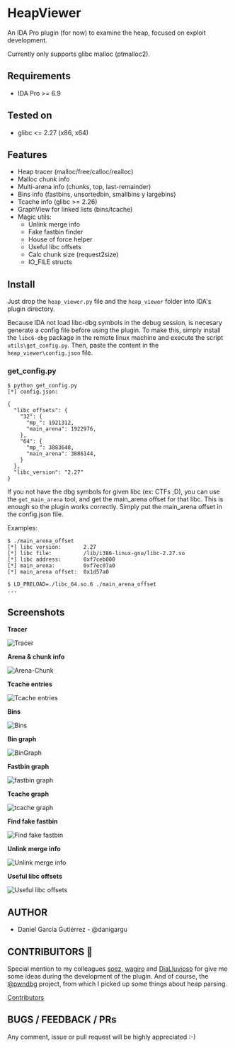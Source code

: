 # HeapViewer

An IDA Pro plugin (for now) to examine the heap, focused on exploit development.

Currently only supports glibc malloc (ptmalloc2).

## Requirements

* IDA Pro >= 6.9

## Tested on

* glibc <= 2.27 (x86, x64)

## Features

* Heap tracer (malloc/free/calloc/realloc)
* Malloc chunk info
* Multi-arena info (chunks, top, last-remainder)
* Bins info (fastbins, unsortedbin, smallbins y largebins)
* Tcache info (glibc >= 2.26)
* GraphView for linked lists (bins/tcache)
* Magic utils:
  * Unlink merge info
  * Fake fastbin finder
  * House of force helper
  * Useful libc offsets
  * Calc chunk size (request2size)
  * IO_FILE structs

## Install

Just drop the `heap_viewer.py` file and the `heap_viewer` folder into IDA's plugin directory.

Because IDA not load libc-dbg symbols in the debug session, is necesary generate a config file before using the plugin. To make this, simply install the `libc6-dbg` package in the remote linux machine and execute the script `utils\get_config.py`. Then, paste the content in the `heap_viewer\config.json` file.


### get_config.py
```
$ python get_config.py
[*] config.json:

{
  "libc_offsets": {
    "32": {
      "mp_": 1921312,
      "main_arena": 1922976,
    },
    "64": {
      "mp_": 3883648,
      "main_arena": 3886144,
    }
  },
  "libc_version": "2.27"
}
```

If you not have the dbg symbols for given libc (ex: CTFs ;D), you can use the `get_main_arena` tool, and get the main_arena offset for that libc. This is enough so the plugin works correctly. Simply put the main_arena offset in the config.json file.

Examples:

```
$ ./main_arena_offset
[*] libc version:       2.27
[*] libc file:          /lib/i386-linux-gnu/libc-2.27.so
[*] libc address:       0xf7ceb000
[*] main_arena:         0xf7ec07a0
[*] main_arena offset:  0x1d57a0

$ LD_PRELOAD=./libc_64.so.6 ./main_arena_offset
...
```

## Screenshots

**Tracer**

![Tracer](https://user-images.githubusercontent.com/1675387/39698165-fe882786-51f3-11e8-847a-18a5b40a6be2.png)

**Arena & chunk info**

![Arena-Chunk](https://user-images.githubusercontent.com/1675387/39698203-2ba59370-51f4-11e8-9b66-c3dfaafadba3.png)

**Tcache entries**

![Tcache entries](https://user-images.githubusercontent.com/1675387/39698220-4c3d3e94-51f4-11e8-8aea-ef9182c8910f.png)

**Bins**

![Bins](https://user-images.githubusercontent.com/1675387/39698914-19bf9db0-51f7-11e8-97f4-82ddf84b7e0e.png)

**Bin graph**

![BinGraph](https://user-images.githubusercontent.com/1675387/39698795-97abbd90-51f6-11e8-8cbc-475b5e623894.png)


**Fastbin graph**

![fastbin graph](https://user-images.githubusercontent.com/1675387/39918437-b5e49562-5510-11e8-8437-86da11eb466f.png)


**Tcache graph**

![tcache graph](https://user-images.githubusercontent.com/1675387/39926350-3dbbc7e4-552f-11e8-99f9-72e5dd99d421.png)


**Find fake fastbin**

![Find fake fastbin](https://user-images.githubusercontent.com/1675387/39698662-f661b11a-51f5-11e8-8796-c852252bd75a.png)


**Unlink merge info**

![Unlink merge info](https://user-images.githubusercontent.com/1675387/39699039-b2740870-51f7-11e8-9e61-ca9407af1793.png)


**Useful libc offsets**

![Useful libc offsets](https://user-images.githubusercontent.com/1675387/39698577-b1d40b56-51f5-11e8-8ef8-7711bc2efd32.png)


## AUTHOR

* Daniel García Gutiérrez - @danigargu

## CONTRIBUITORS :beer:

Special mention to my colleagues [soez][soez], [wagiro][wagiro] and [DiaLluvioso][DiaLluvioso] for give me some ideas during the development of the plugin. And of course, the [@pwndbg](https://github.com/pwndbg/pwndbg/) project, from which I picked up some things about heap parsing.

[Contributors](https://github.com/danigargu/heap-viewer/graphs/contributors)

[soez]: https://twitter.com/javierprtd
[wagiro]: https://twitter.com/egarme
[DiaLluvioso]: https://twitter.com/Manuelbp01


## BUGS / FEEDBACK / PRs

Any comment, issue or pull request will be highly appreciated :-)

